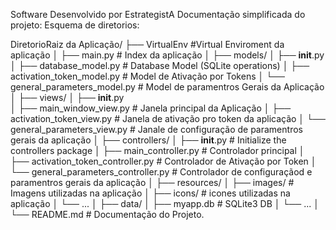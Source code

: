 Software Desenvolvido por EstrategistA
Documentação simplificada do projeto: 
Esquema de diretorios: 

DiretorioRaiz da Aplicação/
├── VirtualEnv #Virtual Enviroment da aplicação 
│
├── main.py                  # Index da aplicação
│
├── models/
│   ├── __init__.py
│   ├── database_model.py   # Database Model (SQLite operations)
│   ├── activation_token_model.py  # Model de Ativação por Tokens
│   └── general_parameters_model.py # Model de paramentros Gerais da Aplicação
│
├── views/
│   ├── __init__.py         
│   ├── main_window_view.py # Janela principal da Aplicação
│   ├── activation_token_view.py  # Janela de ativação pro token da aplicação
│   └── general_parameters_view.py # Janale de configuração de paramentros gerais da aplicação
│
├── controllers/
│   ├── __init__.py         # Initialize the controllers package
│   ├── main_controller.py  # Controlador principal
│   ├── activation_token_controller.py  # Controlador de Ativação por Token
│   └── general_parameters_controller.py # Controlador de configuraçãod e paramentros gerais da aplicação
│
├── resources/
│   ├── images/             # Imagens utilizadas na aplicação
│   ├── icons/              # icones utilizadas na aplicação
│   └── ...
│
├── data/
│   ├── myapp.db            # SQLite3 DB
│   └── ...
│
└── README.md               # Documentação do Projeto.
